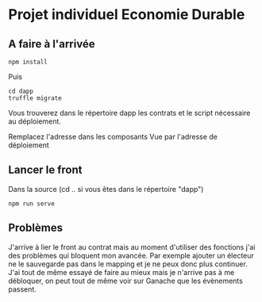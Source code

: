 # Projet individuel Economie Durable

## A faire à l'arrivée
```
npm install
```

Puis 

```
cd dapp
truffle migrate
```
Vous trouverez dans le répertoire dapp les contrats et le script nécessaire au déploiement. 

Remplacez l'adresse dans les composants Vue par l'adresse de déploiement 

## Lancer le front
Dans la source (cd .. si vous êtes dans le répertoire "dapp")
```
npm run serve
```

## Problèmes

J'arrive à lier le front au contrat mais au moment d'utiliser des fonctions j'ai des problèmes qui bloquent mon avancée. Par exemple ajouter un électeur ne le sauvegarde pas dans le mapping et je ne peux donc plus continuer. J'ai tout de même essayé de faire au mieux mais je n'arrive pas à me débloquer, on peut tout de même voir sur Ganache que les évènements passent. 

